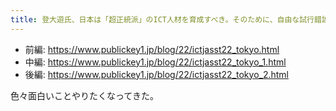 ```yaml
---
title: 登大遊氏、日本は「超正統派」のICT人材を育成すべき。そのために、自由な試行錯誤を許容するインチキネットワークの普及に取り組む
---
```


- 前編: https://www.publickey1.jp/blog/22/ictjasst22_tokyo.html
- 中編: https://www.publickey1.jp/blog/22/ictjasst22_tokyo_1.html
- 後編: https://www.publickey1.jp/blog/22/ictjasst22_tokyo_2.html

色々面白いことやりたくなってきた。
